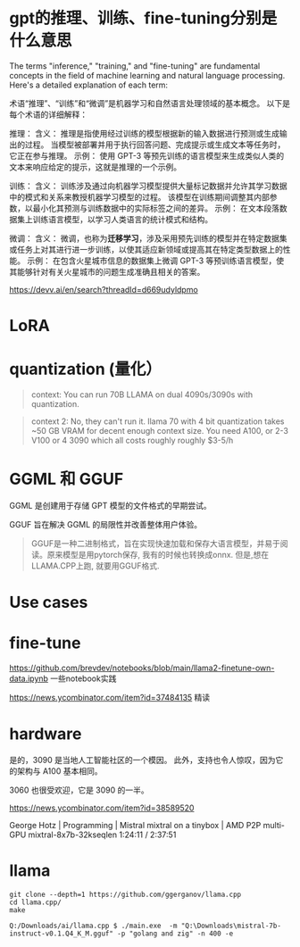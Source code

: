 

# gpt的推理、训练、fine-tuning分别是什么意思

The terms "inference," "training," and "fine-tuning" are fundamental concepts in the field of machine learning and natural language processing. Here's a detailed explanation of each term:

术语“推理”、“训练”和“微调”是机器学习和自然语言处理领域的基本概念。 以下是每个术语的详细解释：




推理：
	含义： 推理是指使用经过训练的模型根据新的输入数据进行预测或生成输出的过程。 当模型被部署并用于执行回答问题、完成提示或生成文本等任务时，它正在参与推理。
	示例： 使用 GPT-3 等预先训练的语言模型来生成类似人类的文本来响应给定的提示，这就是推理的一个示例。

训练：
	含义： 训练涉及通过向机器学习模型提供大量标记数据并允许其学习数据中的模式和关系来教授机器学习模型的过程。 该模型在训练期间调整其内部参数，以最小化其预测与训练数据中的实际标签之间的差异。
	示例： 在文本段落数据集上训练语言模型，以学习人类语言的统计模式和结构。

微调：
	含义： 微调，也称为**迁移学习**，涉及采用预先训练的模型并在特定数据集或任务上对其进行进一步训练，以使其适应新领域或提高其在特定类型数据上的性能。
	示例： 在包含火星城市信息的数据集上微调 GPT-3 等预训练语言模型，使其能够针对有关火星城市的问题生成准确且相关的答案。

https://devv.ai/en/search?threadId=d669udyldpmo


# LoRA


# quantization (量化）

> context:
> You can run 70B LLAMA on dual 4090s/3090s with quantization.

> context 2:
> No, they can't run it. llama 70 with 4 bit quantization takes ~50 GB VRAM for decent enough context size. You need A100, or 2-3 V100 or 4 3090 which all costs roughly roughly $3-5/h



# GGML 和 GGUF



GGML 是创建用于存储 GPT 模型的文件格式的早期尝试。

GGUF 旨在解决 GGML 的局限性并改善整体用户体验。

> GGUF是一种二进制格式，旨在实现快速加载和保存大语言模型，并易于阅读。原来模型是用pytorch保存, 我有的时候也转换成onnx. 但是,想在LLAMA.CPP上跑, 就要用GGUF格式.

# Use cases

##


# fine-tune

https://github.com/brevdev/notebooks/blob/main/llama2-finetune-own-data.ipynb 一些notebook实践

https://news.ycombinator.com/item?id=37484135 精读




# hardware


是的，3090 是当地人工智能社区的一个模因。 此外，支持也令人惊叹，因为它的架构与 A100 基本相同。

3060 也很受欢迎，它是 3090 的一半。

https://news.ycombinator.com/item?id=38589520


 George Hotz | Programming | Mistral mixtral on a tinybox | AMD P2P multi-GPU mixtral-8x7b-32kseqlen
1:24:11 / 2:37:51

# llama


```
git clone --depth=1 https://github.com/ggerganov/llama.cpp
cd llama.cpp/
make

Q:/Downloads/ai/llama.cpp $ ./main.exe  -m "Q:\Downloads\mistral-7b-instruct-v0.1.Q4_K_M.gguf" -p "golang and zig" -n 400 -e
```
